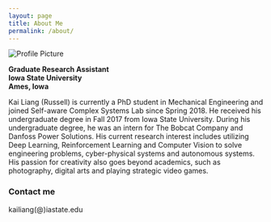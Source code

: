 ```yaml
---
layout: page
title: About Me
permalink: /about/
---
```


![Profile Picture](https://web.me.iastate.edu/soumiks/uploads/3/8/8/2/38824861/published/kailiang-pic.jpg?1560224717)

**Graduate Research Assistant**  
**Iowa State University**  
**Ames, Iowa**  

Kai Liang (Russell) is currently a PhD student in Mechanical Engineering and joined Self-aware Complex Systems Lab since Spring 2018. He received his undergraduate degree in Fall 2017 from Iowa State University. During his undergraduate degree, he was an intern for The Bobcat Company and Danfoss Power Solutions. His current research interest includes utilizing Deep Learning, Reinforcement Learning and Computer Vision to solve engineering problems, cyber-physical systems and autonomous systems. His passion for creativity also goes beyond academics, such as photography, digital arts and playing strategic video games.

### Contact me

kailiang(@)iastate.edu
